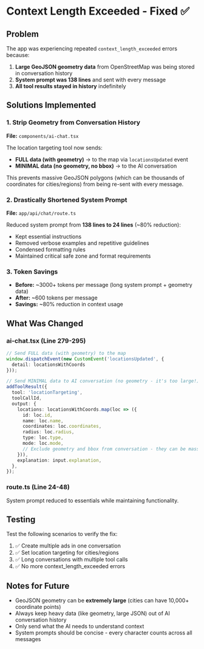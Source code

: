 # Context Length Exceeded - Fixed ✅

## Problem
The app was experiencing repeated `context_length_exceeded` errors because:
1. **Large GeoJSON geometry data** from OpenStreetMap was being stored in conversation history
2. **System prompt was 138 lines** and sent with every message
3. **All tool results stayed in history** indefinitely

## Solutions Implemented

### 1. Strip Geometry from Conversation History
**File:** `components/ai-chat.tsx`

The location targeting tool now sends:
- **FULL data (with geometry)** → to the map via `locationsUpdated` event
- **MINIMAL data (no geometry, no bbox)** → to the AI conversation

This prevents massive GeoJSON polygons (which can be thousands of coordinates for cities/regions) from being re-sent with every message.

### 2. Drastically Shortened System Prompt
**File:** `app/api/chat/route.ts`

Reduced system prompt from **138 lines to 24 lines** (~80% reduction):
- Kept essential instructions
- Removed verbose examples and repetitive guidelines
- Condensed formatting rules
- Maintained critical safe zone and format requirements

### 3. Token Savings
- **Before:** ~3000+ tokens per message (long system prompt + geometry data)
- **After:** ~600 tokens per message
- **Savings:** ~80% reduction in context usage

## What Was Changed

### ai-chat.tsx (Line 279-295)
```typescript
// Send FULL data (with geometry) to the map
window.dispatchEvent(new CustomEvent('locationsUpdated', { 
  detail: locationsWithCoords 
}));

// Send MINIMAL data to AI conversation (no geometry - it's too large!)
addToolResult({
  tool: 'locationTargeting',
  toolCallId,
  output: {
    locations: locationsWithCoords.map(loc => ({
      id: loc.id,
      name: loc.name,
      coordinates: loc.coordinates,
      radius: loc.radius,
      type: loc.type,
      mode: loc.mode,
      // Exclude geometry and bbox from conversation - they can be massive
    })),
    explanation: input.explanation,
  },
});
```

### route.ts (Line 24-48)
System prompt reduced to essentials while maintaining functionality.

## Testing
Test the following scenarios to verify the fix:
1. ✅ Create multiple ads in one conversation
2. ✅ Set location targeting for cities/regions
3. ✅ Long conversations with multiple tool calls
4. ✅ No more context_length_exceeded errors

## Notes for Future
- GeoJSON geometry can be **extremely large** (cities can have 10,000+ coordinate points)
- Always keep heavy data (like geometry, large JSON) out of AI conversation history
- Only send what the AI needs to understand context
- System prompts should be concise - every character counts across all messages

